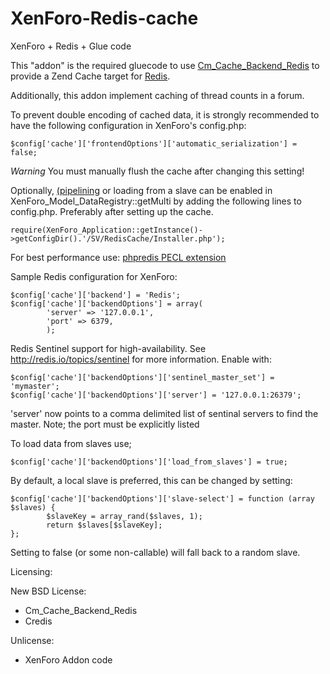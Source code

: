 # XenForo-Redis-cache
XenForo + Redis + Glue code

This "addon" is the required gluecode to use [Cm_Cache_Backend_Redis](https://github.com/colinmollenhour/Cm_Cache_Backend_Redis) to provide a Zend Cache target for [Redis](http://redis.io/).

Additionally, this addon implement caching of thread counts in a forum.


To prevent double encoding of cached data, it is strongly recommended to have the following configuration in XenForo's config.php:
```
$config['cache']['frontendOptions']['automatic_serialization'] = false;
```
*Warning*
You must manually flush the cache after changing this setting!

Optionally, [(pipelining](http://redis.io/topics/pipelining) or loading from a slave can be enabled in XenForo_Model_DataRegistry::getMulti by adding the following lines to config.php. Preferably after setting up the cache.
```
require(XenForo_Application::getInstance()->getConfigDir().'/SV/RedisCache/Installer.php');
```

For best performance use: [phpredis PECL extension](http://pecl.php.net/package/redis)

Sample Redis configuration for XenForo:
```
$config['cache']['backend'] = 'Redis';
$config['cache']['backendOptions'] = array(
        'server' => '127.0.0.1',
        'port' => 6379,
        );
```

Redis Sentinel support for high-availability. See http://redis.io/topics/sentinel for more information.
Enable with:
```
$config['cache']['backendOptions']['sentinel_master_set'] = 'mymaster';
$config['cache']['backendOptions']['server'] = '127.0.0.1:26379';
```
'server' now points to a comma delimited list of sentinal servers to find the master. Note; the port must be explicitly listed

To load data from slaves use;
```
$config['cache']['backendOptions']['load_from_slaves'] = true;
```

By default, a local slave is preferred, this can be changed by setting:
```
$config['cache']['backendOptions']['slave-select'] = function (array $slaves) { 
        $slaveKey = array_rand($slaves, 1);
        return $slaves[$slaveKey];
};
```
Setting to false (or some non-callable) will fall back to a random slave.

Licensing:

New BSD License:
- Cm_Cache_Backend_Redis
- Credis

Unlicense:
- XenForo Addon code
